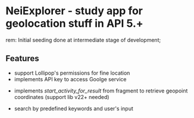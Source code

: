 # NeiExplorer - study app for geolocation stuff in API 5.+
rem: Initial seeding done at intermediate stage of development;
## Features
+ support Lollipop's permissions for fine location
+ implements API key to access Goolge service
- implements _start_activity_for_result_ from fragment to retrieve geopoint coordinates (support lib v22+ needed)
+ search by predefined keywords and user's input

